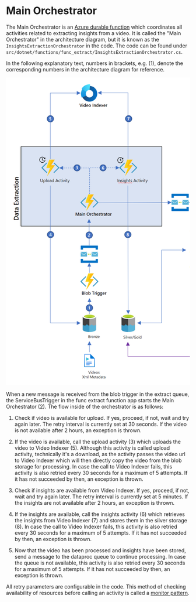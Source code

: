 # Main Orchestrator

The Main Orchestrator is an [Azure durable function](https://docs.microsoft.com/en-us/azure/azure-functions/durable/durable-functions-overview?tabs=csharp) which coordinates all activities related to extracting insights from a video. It is called the "Main Orchestrator" in the architecture diagram, but it is known as the `InsightsExtractionOrchestrator` in the code. The code can be found under `src/dotnet/functions/func_extract/InsightsExtractionOrchestrator.cs`.

In the following explanatory text, numbers in brackets, e.g. (1), denote the corresponding numbers in the architecture diagram for reference.

![Func Extract Architecture](img/architecture_extract.png)

When a new message is received from the blob trigger in the extract queue, the ServiceBusTrigger in the func extract function app starts the Main Orchestrator (2). The flow inside of the orchestrator is as follows:

1. Check if video is available for upload. If yes, proceed, if not, wait and try again later. The retry interval is currently set at 30 seconds. If the video is not available after 2 hours, an exception is thrown.

2. If the video is available, call the upload activity (3) which uploads the video to Video Indexer (5). Although this activity is called upload activity, technically it's a download, as the activity passes the video url to Video Indexer which will then directly copy the video from the blob storage for processing. In case the call to Video Indexer fails, this activity is also retried every 30 seconds for a maximum of 5 attempts. If it has not succeeded by then, an exception is thrown.

3. Check if insights are available from Video Indexer. If yes, proceed, if not, wait and try again later. The retry interval is currently set at 5 minutes. If the insights are not available after 2 hours, an exception is thrown.

4. If the insights are available, call the insights activity (6) which retrieves the insights from Video Indexer (7) and stores them in the silver storage (8). In case the call to Video Indexer fails, this activity is also retried every 30 seconds for a maximum of 5 attempts. If it has not succeeded by then, an exception is thrown.

5. Now that the video has been processed and insights have been stored, send a message to the dataproc queue to continue processing. In case the queue is not available, this activity is also retried every 30 seconds for a maximum of 5 attempts. If it has not succeeded by then, an exception is thrown.

All retry parameters are configurable in the code. This method of checking availability of resources before calling an activity is called a [monitor pattern](https://docs.microsoft.com/en-us/azure/azure-functions/durable/durable-functions-monitor?tabs=csharp).